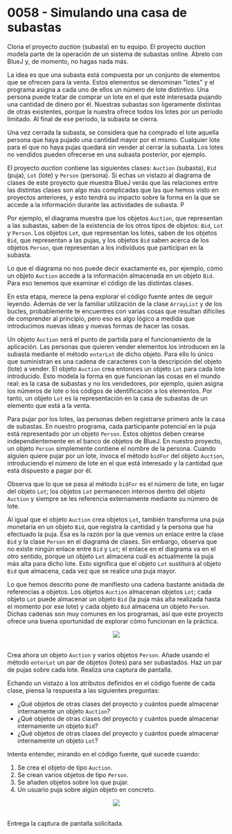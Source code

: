 # 0058 - Simulando una casa de subastas

Clona el proyecto *auction* (subasta) en tu equipo. El proyecto *auction* modela parte de la operación de un sistema de subastas online. Ábrelo con BlueJ y, de momento, no hagas nada más.

La idea es que una subasta está compuesta por un conjunto de elementos que se ofrecen para la venta. Estos elementos se denominan "lotes" y el programa asigna a cada uno de ellos un número de lote distintivo. Una persona puede tratar de comprar un lote en el que esté interesada pujando una cantidad de dinero por él. Nuestras subastas son ligeramente distintas de otras existentes, porque la nuestra ofrece todos los lotes por un periodo limitado. Al final de ese periodo, la subasta se cierra.

Una vez cerrada la subasta, se considera que ha comprado el lote aquella persona que haya pujado una cantidad mayor por el mismo. Cualquier lote para el que no haya pujas quedará sin vender al cerrar la subasta. Los lotes no vendidos pueden ofrecerse en una subasta posterior, por ejemplo.

El proyecto *auction* contiene las siguientes clases: `Auction` (subasta), `Bid` (puja), `Lot` (lote) y `Person` (persona). Si echas un vistazo al diagrama de clases de este proyecto que muestra BlueJ verás que las relaciones entre las distintas clases son algo más complicadas que las que hemos visto en proyectos anteriores, y esto tendrá su impacto sobre la forma en la que se accede a la información durante las actividades de subasta. P

Por ejemplo, el diagrama muestra que los objetos `Auction`, que representan a las subastas, saben de la existencia de los otros tipos de objetos: `Bid`, `Lot` y `Person`. Los objetos `Lot`, que representan los lotes, saben de los objetos `Bid`, que representan a las pujas, y los objetos `Bid` saben acerca de los objetos `Person`, que representan a los individuos que participan en la subasta.

Lo que el diagrama no nos puede decir exactamente es, por ejemplo, cómo un objeto `Auction` accede a la información almacenada en un objeto `Bid`. Para eso tenemos que examinar el código de las distintas clases.

En esta etapa, merece la pena explorar el código fuente antes de seguir leyendo. Además de ver la familiar utilización de la clase `ArrayList` y de los bucles, probablemente te encuentres con varias cosas que resultan difíciles de comprender al principio, pero eso es
algo lógico a medida que introducimos nuevas ideas y nuevas formas de hacer las cosas.

Un objeto `Auction` será el punto de partida para el funcionamiento de la aplicación. Las personas que quieren vender elementos los introducen en la subasta mediante el método `enterLot` de dicho objeto. Para ello lo único que suministran es una cadena de caracteres con la descripción del objeto (lote) a vender. El objeto `Auction` crea entonces un objeto `Lot` para cada lote introducido. Esto modela la forma en que funcionan las cosas en el mundo real: es la casa de subastas y no los vendedores, por ejemplo, quien asigna los números de lote o los códigos de identificación a los elementos. Por tanto, un objeto `Lot` es la representación en la casa de subastas de un elemento que está a la venta.

Para pujar por los lotes, las personas deben registrarse primero ante la casa de subastas. En nuestro programa, cada participante potencial en la puja está representado por un objeto `Person`. Estos objetos deben crearse independientemente en el banco de objetos de BlueJ. En nuestro proyecto, un objeto `Person` simplemente contiene el nombre de la persona. Cuando alguien quiere pujar por un lote, invoca el método `bidFor` del objeto `Auction`, introduciendo el número de lote en el que está interesado y la cantidad que está dispuesto a pagar por él. 

Observa que lo que se pasa al método `bidFor` es el número de lote, en lugar del objeto `Lot`; los objetos `Lot` permanecen internos dentro del objeto `Auction` y siempre se les referencia externamente mediante su número de lote.

Al igual que el objeto `Auction` crea objetos `Lot`, también transforma una puja monetaria en un objeto `Bid`, que registra la cantidad y la persona que ha efectuado la puja. Esa es la razón por la que vemos un enlace entre la clase `Bid` y la clase `Person` en el diagrama de clases. Sin embargo, observa que no existe ningún enlace entre `Bid` y `Lot`; el enlace en el diagrama va en el otro sentido, porque un objeto `Lot` almacena cuál es actualmente la puja más alta para dicho lote. Esto significa que el objeto `Lot` sustituirá al objeto `Bid` que almacena, cada vez que se realice una puja mayor.

Lo que hemos descrito pone de manifiesto una cadena bastante anidada de referencias a objetos. Los objetos `Auction` almacenan objetos `Lot`; cada objeto `Lot` puede almacenar un objeto `Bid` (la puja más alta realizada hasta el momento por ese lote) y cada objeto `Bid` almacena un objeto `Person`. Dichas cadenas son muy comunes en los programas, así que este proyecto ofrece una buena oportunidad de explorar cómo funcionan en la práctica.

<div align="center">
<a href="https://youtu.be/QxYKmDYpPsk"><img src="https://img.youtube.com/vi/QxYKmDYpPsk/0.jpg" ></a>
</div>
<br>

Crea ahora un objeto `Auction` y varios objetos `Person`. Añade usando el método `enterLot` un par de objetos (lotes) para ser subastados. Haz un par de pujas sobre cada lote. Realiza una captura de pantalla.

Echando un vistazo a los atributos definidos en el código fuente de cada clase, piensa la respuesta a las siguientes preguntas: 

- ¿Qué objetos de otras clases del proyecto y cuántos puede almacenar internamente un objeto `Auction`?
- ¿Qué objetos de otras clases del proyecto y cuántos puede almacenar internamente un objeto `Bid`?
- ¿Qué objetos de otras clases del proyecto y cuántos puede almacenar internamente un objeto `Lot`?

Intenta entender, mirando en el código fuente, qué sucede cuando:

1. Se crea el objeto de tipo `Auction`.
2. Se crean varios objetos de tipo `Person`.
3. Se añaden objetos sobre los que pujar.
4. Un usuario puja sobre algún objeto en concreto.

<div align="center">
<a href="https://youtu.be/QxYKmDYpPsk"><img src="https://img.youtube.com/vi/QxYKmDYpPsk/0.jpg" ></a>
</div>
<br>

Entrega la captura de pantalla solicitada.
